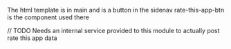 The html template is in main and is a button in the sidenav
rate-this-app-btn is the component used there

// TODO
Needs an internal service provided to this module to actually post rate this app data
